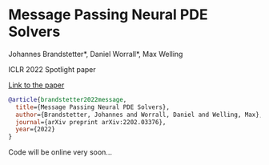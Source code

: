 # Message Passing Neural PDE Solvers

Johannes Brandstetter*, Daniel Worrall*, Max Welling

ICLR 2022 Spotlight paper

<a href="https://arxiv.org/abs/2202.03376">Link to the paper</a>

```bibtex
@article{brandstetter2022message,
  title={Message Passing Neural PDE Solvers},
  author={Brandstetter, Johannes and Worrall, Daniel and Welling, Max},
  journal={arXiv preprint arXiv:2202.03376},
  year={2022}
}
```

Code will be online very soon...